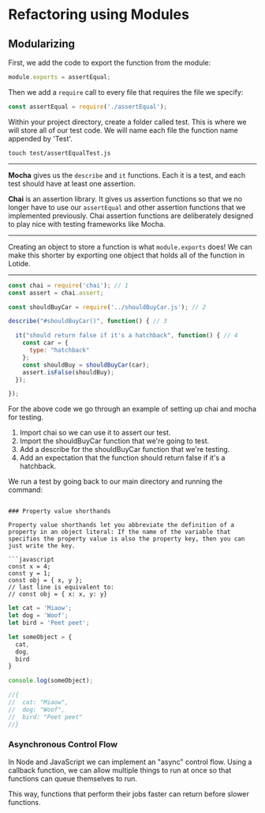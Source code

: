 # Refactoring using Modules

## Modularizing

First, we add the code to export the function from the module:

```javascript
module.exports = assertEqual;
```

Then we add a `require` call to every file that requires the file we specify:

```javascript
const assertEqual = require('./assertEqual');
```

Within your project directory, create a folder called test. This is where we will store all of our test code. We will name each file the function name appended by 'Test'.

```
touch test/assertEqualTest.js
```

 ---

 **Mocha** gives us the `describe` and `it` functions. Each it is a test, and each test should have at least one assertion.


**Chai** is an assertion library. It gives us assertion functions so that we no longer have to use our `assertEqual` and other assertion functions that we implemented previously. Chai assertion functions are deliberately designed to play nice with testing frameworks like Mocha.

---

Creating an object to store a function is what `module.exports` does! We can make this shorter by exporting one object that holds all of the function in Lotide.

---

```javascript
const chai = require('chai'); // 1
const assert = chai.assert;

const shouldBuyCar = require('../shouldBuyCar.js'); // 2

describe("#shouldBuyCar()", function() { // 3

  it("should return false if it's a hatchback", function() { // 4
    const car = {
      type: "hatchback"
    };
    const shouldBuy = shouldBuyCar(car);
    assert.isFalse(shouldBuy);
  });

});
```
For the above code we go through an example of setting up chai and mocha for testing.

1. Import chai so we can use it to assert our test.
2. Import the shouldBuyCar function that we're going to test.
3. Add a describe for the shouldBuyCar function that we're testing.
4. Add an expectation that the function should return false if it's a hatchback.

We run a test by going back to our main directory and running the command:

```./node_modules/mocha/bin/mocha

### Property value shorthands

Property value shorthands let you abbreviate the definition of a property in an object literal: If the name of the variable that specifies the property value is also the property key, then you can just write the key.

```javascript
const x = 4;
const y = 1;
const obj = { x, y };
// last line is equivalent to:
// const obj = { x: x, y: y}
```

```javascript
let cat = 'Miaow';
let dog = 'Woof';
let bird = 'Peet peet';

let someObject = {
  cat,
  dog,
  bird
}

console.log(someObject);

//{
//  cat: "Miaow",
//  dog: "Woof",
//  bird: "Peet peet"
//}
```

### Asynchronous Control Flow

In Node and JavaScript we can implement an "async" control flow. Using a callback function, we can allow multiple things to run at once so that functions can queue themselves to run.

This way, functions that perform their jobs faster can return before slower functions.